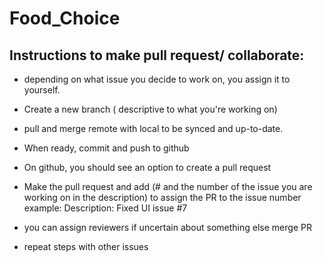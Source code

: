 # Food_Choice

## Instructions to make pull request/ collaborate:

* depending on what issue you decide to work on, you assign it to yourself. 
* Create a new branch ( descriptive to what you're working on) 
* pull and merge remote with local to be synced and up-to-date.
* When ready, commit and push to github
* On github, you should see an option to create a pull request
* Make the pull request and add (# and the number of the issue you are working on in the description) to assign the PR to the issue number
example: Description: Fixed UI issue #7

* you can assign reviewers if uncertain about something else merge PR

* repeat steps with other issues
